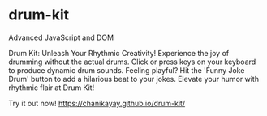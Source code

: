 # drum-kit
Advanced JavaScript and DOM

Drum Kit: Unleash Your Rhythmic Creativity! Experience the joy of drumming without the actual drums. Click or press keys on your keyboard to produce dynamic drum sounds. Feeling playful? Hit the 'Funny Joke Drum' button to add a hilarious beat to your jokes. Elevate your humor with rhythmic flair at Drum Kit!

Try it out now!
https://chanikayay.github.io/drum-kit/
